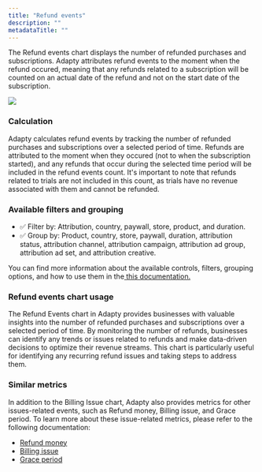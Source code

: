 ```yaml
---
title: "Refund events"
description: ""
metadataTitle: ""
---
```


The Refund events chart displays the number of refunded purchases and subscriptions. Adapty attributes refund events to the moment when the refund occured, meaning that any refunds related to a subscription will be counted on an actual date of the refund and not on the start date of the subscription.


<div style={{ textAlign: 'center' }}>
  <img 
    src="https://files.readme.io/a3e1945-small-CleanShot_2023-05-11_at_18.36.262x.png" 
    style={{ width: '700px', border: '1px solid grey' }}
  />
</div>





### Calculation

Adapty calculates refund events by tracking the number of refunded purchases and subscriptions over a selected period of time. Refunds are attributed to the moment when they occured (not to when the subscription started), and any refunds that occur during the selected time period will be included in the refund events count. It's important to note that refunds related to trials are not included in this count, as trials have no revenue associated with them and cannot be refunded.

### Available filters and grouping

- ✅ Filter by: Attribution, country, paywall, store, product, and duration. 
- ✅ Group by: Product, country, store, paywall, duration, attribution status, attribution channel, attribution campaign, attribution ad group, attribution ad set, and attribution creative.

You can find more information about the available controls, filters, grouping options, and how to use them in the[ this documentation.](https://docs.adapty.io/docs/controls-filters-grouping-compare-proceeds)

### Refund events chart usage

The Refund Events chart in Adapty provides businesses with valuable insights into the number of refunded purchases and subscriptions over a selected period of time. By monitoring the number of refunds, businesses can identify any trends or issues related to refunds and make data-driven decisions to optimize their revenue streams. This chart is particularly useful for identifying any recurring refund issues and taking steps to address them.

### Similar metrics

In addition to the Billing Issue chart, Adapty also provides metrics for other issues-related events, such as Refund money, Billing issue, and Grace period. To learn more about these issue-related metrics, please refer to the following documentation:

- [Refund money](https://docs.adapty.io/docs/refund-money)
- [Billing issue](https://docs.adapty.io/docs/billing-issue)
- [Grace period](https://docs.adapty.io/docs/grace-period)
